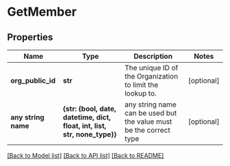 # GetMember

## Properties
Name | Type | Description | Notes
------------ | ------------- | ------------- | -------------
**org_public_id** | **str** | The unique ID of the Organization to limit the lookup to. | [optional] 
**any string name** | **{str: (bool, date, datetime, dict, float, int, list, str, none_type)}** | any string name can be used but the value must be the correct type | [optional]

[[Back to Model list]](../README.md#documentation-for-models) [[Back to API list]](../README.md#documentation-for-api-endpoints) [[Back to README]](../README.md)


